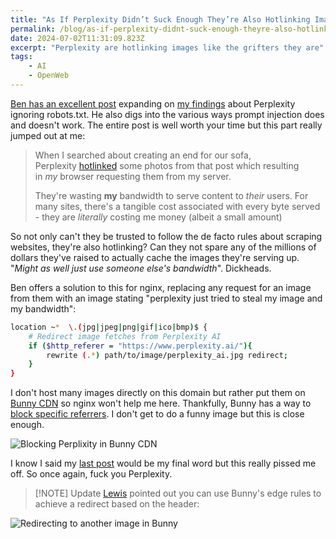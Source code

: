 ```yaml
---
title: "As If Perplexity Didn’t Suck Enough They’re Also Hotlinking Images"
permalink: /blog/as-if-perplexity-didnt-suck-enough-theyre-also-hotlinking-images/index.html
date: 2024-07-02T11:31:09.823Z
excerpt: "Perplexity are hotlinking images like the grifters they are"
tags:
    - AI
    - OpenWeb
---
```


[Ben has an excellent post](https://www.bentasker.co.uk/posts/blog/security/perplexity-ai-gives-answers-that-cannot-be-trusted.html) expanding on [my findings](https://rknight.me/blog/perplexity-ai-is-lying-about-its-user-agent/) about Perplexity ignoring robots.txt. He also digs into the various ways prompt injection does and doesn't work. The entire post is well worth your time but this part really jumped out at me:

> When I searched about creating an end for our sofa, Perplexity [hotlinked](https://en.wikipedia.org/wiki/Inline_linking) some photos from that post which resulting in _my_ browser requesting them from my server.
>
> They're wasting **my** bandwidth to serve content to _their_ users. For many sites, there's a tangible cost associated with every byte served - they are _literally_ costing me money (albeit a small amount)

So not only can't they be trusted to follow the de facto rules about scraping websites, they're also hotlinking? Can they not spare any of the millions of dollars they've raised to actually cache the images they're serving up. "_Might as well just use someone else's bandwidth_". Dickheads.

Ben offers a solution to this for nginx, replacing any request for an image from them with an image stating "perplexity just tried to steal my image and my bandwidth": 

```bash
location ~*  \.(jpg|jpeg|png|gif|ico|bmp)$ {
    # Redirect image fetches from Perplexity AI
    if ($http_referer = "https://www.perplexity.ai/"){
        rewrite (.*) path/to/image/perplexity_ai.jpg redirect;
    }
}
```

I don't host many images directly on this domain but rather put them on [Bunny CDN](https://bunny.net/?ref=b2i4y24apu) so nginx won't help me here. Thankfully, Bunny has a way to [block specific referrers](https://support.bunny.net/hc/en-us/articles/360000236671-How-to-set-up-hotlinking-protection). I don't get to do a funny image but this is close enough.

![Blocking Perplixity in Bunny CDN](https://cdn.rknight.me/site/bunny-referrer-block.jpg)

I know I said my [last post](https://rknight.me/blog/perplexity-ai-robotstxt-and-other-questions/) would be my final word but this really pissed me off. So once again, fuck you Perplexity.

> [!NOTE] Update
> [Lewis](https://lewisdale.dev) pointed out you can use Bunny's edge rules to achieve a redirect based on the header:

![Redirecting to another image in Bunny](https://cdn.rknight.me/site/perplexity-blog-redirect.jpg)